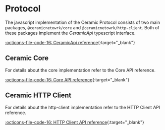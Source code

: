 # Protocol

The javascript implementation of the Ceramic Protocol consists of two main
packages, `@ceramicnetowrk/core` and `@ceramicnetowrk/http-client`. Both of these
packages implement the *CeramicApi* typescript interface.

[:octicons-file-code-16: CeramicApi reference](https://developers.ceramic.network/reference/javascript/interfaces/_ceramicnetwork_common.ceramicapi-1.html){:target="_blank"}


## Ceramic Core
For details about the core implementation refer to the Core API reference.

[:octicons-file-code-16: Core API reference](https://developers.ceramic.network/reference/javascript/classes/_ceramicnetwork_core.ceramic.html){:target="_blank"}


## Ceramic HTTP Client
For details about the http-client implementation refer to the HTTP Client API reference.

[:octicons-file-code-16: HTTP Client API reference](https://developers.ceramic.network/reference/javascript/classes/_ceramicnetwork_http_client.ceramicclient.html){:target="_blank"}

<br />
<br />
<br />
